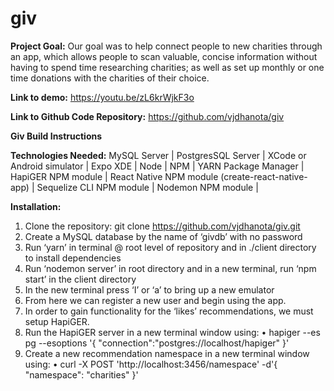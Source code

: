 # giv

<b>Project Goal:</b>
Our goal was to help connect people to new charities through an app, which allows people to scan valuable, concise information without having to spend time researching charities; as well as set up monthly or one time donations with the charities of their choice.

<b>Link to demo:</b> https://youtu.be/zL6krWjkF3o

<b>Link to Github Code Repository:</b> https://github.com/vjdhanota/giv

<b>Giv Build Instructions</b>

<b>Technologies Needed:</b>
MySQL Server |
PostgresSQL Server |
XCode or Android simulator |
Expo XDE |
Node |
NPM |
YARN Package Manager |
HapiGER NPM module |
React Native NPM module (create-react-native-app) |
Sequelize CLI NPM module |
Nodemon NPM module |

<b>Installation:</b>
1. Clone the repository: git clone https://github.com/vjdhanota/giv.git
2. Create a MySQL database by the name of ‘givdb’ with no password
3. Run ‘yarn’ in terminal @ root level of repository and in ./client directory to install
dependencies
4. Run ‘nodemon server’ in root directory and in a new terminal, run ‘npm start’ in the
client directory
5. In the new terminal press ‘I’ or ‘a’ to bring up a new emulator
6. From here we can register a new user and begin using the app.
7. In order to gain functionality for the ‘likes’ recommendations, we must setup HapiGER.
8. Run the HapiGER server in a new terminal window using:
• hapiger --es pg --esoptions '{ "connection":"postgres://localhost/hapiger" }'
9. Create a new recommendation namespace in a new terminal window using:
• curl -X POST 'http://localhost:3456/namespace' -d'{ "namespace": "charities" }'

